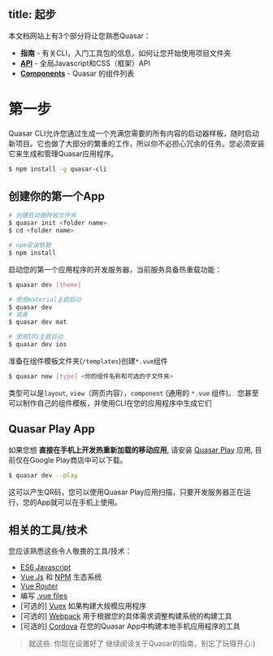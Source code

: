 title: 起步
---
本文档网站上有3个部分将让您熟悉Quasar：
  * **指南** - 有关CLI，入门工具包的信息，如何让您开始使用项目文件夹
  * [**API**](/api) - 全局Javascript和CSS（框架）API
  * [**Components**](/components) -  Quasar 的组件列表

# 第一步
Quasar CLI允许您通过生成一个充满您需要的所有内容的启动器样板，随时启动新项目。它也做了大部分的繁重的工作，所以你不必担心冗余的任务。您必须安装它来生成和管理Quasar应用程序。

``` bash
$ npm install -g quasar-cli
```

## 创建你的第一个App

``` bash
# 创建启动器样板文件夹
$ quasar init <folder name>
$ cd <folder name>

# npm安装依赖
$ npm install
```

启动您的第一个应用程序的开发服务器，当前服务具备热重载功能：
``` bash
$ quasar dev [theme]

# 使用material主题启动
$ quasar dev
# 或者
$ quasar dev mat

# 使用IOS主题启动
$ quasar dev ios
```

准备在组件模板文件夹(`/templates`)创建`*.vue`组件

``` bash
$ quasar new [type] <你的组件名称和可选的子文件夹>
```

类型可以是`layout`, `view`（网页内容），`component` (通用的 `*.vue` 组件)。
您甚至可以制作自己的组件模板，并使用CLI在您的应用程序中生成它们

## Quasar Play App
如果您想 **直接在手机上开发热重新加载的移动应用**, 请安装 [Quasar Play](/guide/quasar-play-app.html) 应用, 目前仅在Google Play商店中可以下载。

``` bash
$ quasar dev --play
```

这可以产生QR码，您可以使用Quasar Play应用扫描，只要开发服务器正在运行，您的App就可以在手机上使用。

## 相关的工具/技术
您应该熟悉这些令人敬畏的工具/技术：

* [ES6 Javascript](http://www.2ality.com/2015/08/getting-started-es6.html)
* [Vue Js](http://vuejs.org) 和 [NPM](http://npmjs.org) 生态系统
* [Vue Router](http://router.vuejs.org/)
* 编写 [.vue files](http://vue-loader.vuejs.org/en/index.html)
* [可选的] [Vuex](http://vuex.vuejs.org/) 如果构建大规模应用程序
* [可选的] [Webpack](http://webpack.github.io/) 用于根据您的具体需求调整构建系统的构建工具
* [可选的] [Cordova](https://cordova.apache.org/) 在您的Quasar App中构建本地手机应用程序的工具

> 就这些. 你现在设置好了 继续阅读关于Quasar的指南，别忘了玩得开心:)
